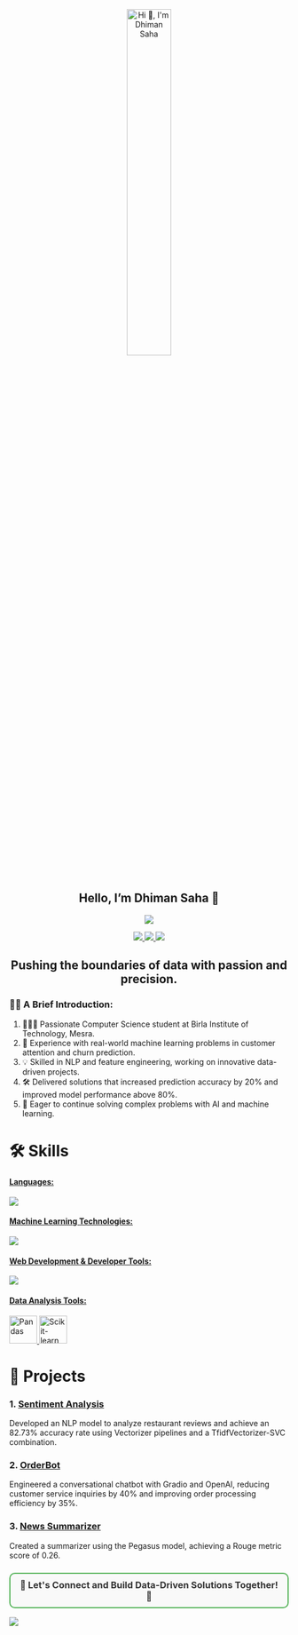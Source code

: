 

<!--
**dscoder001/dscoder001** is a ✨ _special_ ✨ repository because its `README.md` (this file) appears on your GitHub profile.

Here are some ideas to get you started:

- 🔭 I’m currently working on ...
- 🌱 I’m currently learning ...
- 👯 I’m looking to collaborate on ...
- 🤔 I’m looking for help with ...
- 💬 Ask me about ...
- 📫 How to reach me: ...
- 😄 Pronouns: ...
- ⚡ Fun fact: ...
-->





<div align="center">
  <img src="https://i.giphy.com/media/v1.Y2lkPTc5MGI3NjExN284MnZkc28zd3MzOWJwYTNnanNheTFubnU0cTF3ZW9zNGZka2tnZiZlcD12MV9pbnRlcm5hbF9naWZfYnlfaWQmY3Q9Zw/YbXLZ6dymH758xSEbM/giphy.gif" alt="Hi 👋, I'm Dhiman Saha" style="width: 40%;">
</div>

<div align="center">
  <h2>Hello, I’m Dhiman Saha 👋</h2>
</div>


<p align="center">
  <a href="https://github.com/DenverCoder1/readme-typing-svg">
    <img src="https://readme-typing-svg.herokuapp.com?lines=Machine+Learning+Intern;Data+Science+Enthusiast;NLP+Specialist;Lifelong%20learner&center=true&width=500&height=50&font=georgia&color=FDB385">
  </a>
</p>

<div align="center">
  <a href="https://www.linkedin.com/in/dhiman-saha/" target="_blank">
    <img src="https://img.shields.io/badge/LinkedIn-0077B5?style=for-the-badge&logo=linkedin&logoColor=white" target="_blank">
  </a>
  <a href="https://github.com/dscoder001" target="_blank">
    <img src="https://img.shields.io/badge/GitHub-100000?style=for-the-badge&logo=github&logoColor=white" target="_blank">
  </a>
  <a href="mailto:dhimansaha37@gmail.com">
    <img src="https://img.shields.io/badge/-Gmail-%23333?style=for-the-badge&logo=gmail&logoColor=white" target="_blank">
  </a>
</div>

<h2 align="center">Pushing the boundaries of data with passion and precision.</h2>

<h3> 🙋‍♂️ A Brief Introduction:</h3>
<ol>
  <li>👨🏻‍💻 Passionate Computer Science student at Birla Institute of Technology, Mesra.</li>
  <li>🚀 Experience with real-world machine learning problems in customer attention and churn prediction.</li>
  <li>💡 Skilled in NLP and feature engineering, working on innovative data-driven projects.</li>
  <li>🛠️ Delivered solutions that increased prediction accuracy by 20% and improved model performance above 80%.</li>
  <li>🎯 Eager to continue solving complex problems with AI and machine learning.</li>
</ol>

# 🛠️ Skills
<p align="center">
  <a href="https://skillicons.dev">
    <h4>Languages:</h4>
    <img src="https://skillicons.dev/icons?i=python,java,c" />
    <h4>Machine Learning Technologies:</h4>
    <img src="https://skillicons.dev/icons?i=tensorflow,pytorch" />
     <h4>Web Development & Developer Tools:</h4>
    <img src="https://skillicons.dev/icons?i=html,css,bootstrap,git,github,vscode" />
    <h4>Data Analysis Tools:</h4>
      <p>
        <img src="https://cdn.jsdelivr.net/gh/devicons/devicon/icons/pandas/pandas-original.svg" alt="Pandas" width="50" height="50"/>
        <img src="https://cdn.jsdelivr.net/gh/devicons/devicon/icons/scikit-learn/scikit-learn-original.svg" alt="Scikit-learn Logo" width="50" height="50"/>
      </p>

    
    
  </a>
</p>

# 📂 Projects
### 1. [Sentiment Analysis](https://github.com/dscoder001/SENTIMENT-ANALYSIS)
Developed an NLP model to analyze restaurant reviews and achieve an 82.73% accuracy rate using Vectorizer pipelines and a TfidfVectorizer-SVC combination.

### 2. [OrderBot](https://github.com/dscoder001/OderBot)
Engineered a conversational chatbot with Gradio and OpenAI, reducing customer service inquiries by 40% and improving order processing efficiency by 35%.

### 3. [News Summarizer](https://github.com/dscoder001/Summerizer-NLP-)
Created a summarizer using the Pegasus model, achieving a Rouge metric score of 0.26.

<h3 align="center" style="border: 2px solid #4CAF50; border-radius: 10px; padding: 10px; background-color: #f9f9f9; color: #333;">
  🤝 Let's Connect and Build Data-Driven Solutions Together! 🚀
</h3>
<img align="center" src="https://github.com/Mandy-shr/Mandy-shr/blob/output/github-contribution-grid-snake.svg" />
